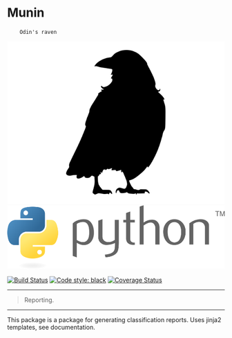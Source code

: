 # Munin
```Old Norse: Muninn
    Odin's raven
``` 

![munin](.github/images/munin.svg) ![munin](.github/images/python.svg)

[![Build Status](https://travis-ci.com/cnheider/munin.svg?branch=master)](https://travis-ci.com/cnheider/munin) [![Code style: black](https://img.shields.io/badge/code%20style-black-000000.svg)](https://github.com/ambv/black) [![Coverage Status](https://coveralls.io/repos/github/cnheider/munin/badge.svg?branch=master)](https://coveralls.io/github/cnheider/munin?branch=master)
___
> Reporting.
___

This package is a package for generating classification reports. Uses jinja2 templates, see documentation.
